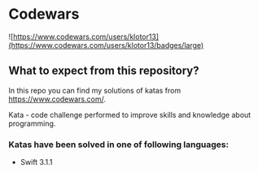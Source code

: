 # Codewars

![https://www.codewars.com/users/klotor13](https://www.codewars.com/users/klotor13/badges/large)

## What to expect from this repository?

In this repo you can find my solutions of katas from https://www.codewars.com/.

Kata - code challenge performed to improve skills and knowledge about programming.

### Katas have been solved in one of following languages:
+ Swift 3.1.1 
